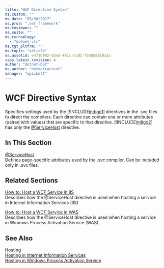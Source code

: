 ```yaml
---
title: "WCF Directive Syntax"
ms.custom: ""
ms.date: "03/30/2017"
ms.prod: ".net-framework"
ms.reviewer: ""
ms.suite: ""
ms.technology: 
  - "dotnet-clr"
ms.tgt_pltfrm: ""
ms.topic: "article"
ms.assetid: e471b042-d5e3-491c-bc81-758655016a3a
caps.latest.revision: 4
author: "dotnet-bot"
ms.author: "dotnetcontent"
manager: "wpickett"
---
```

# WCF Directive Syntax
Specifies settings used by the [!INCLUDE[indigo1](../../../../../includes/indigo1-md.md)] directives in the .svc files to direct the compilers. Each directive can contain one or more attributes (paired with values) that are specific to that directive. [!INCLUDE[indigo2](../../../../../includes/indigo2-md.md)] has only the [@ServiceHost](../../../../../docs/framework/configure-apps/file-schema/wcf-directive/servicehost.md) directive.  
  
## In This Section  
 [@ServiceHost](../../../../../docs/framework/configure-apps/file-schema/wcf-directive/servicehost.md)  
 Defines page-specific attributes used by the .svc compiler. Can be included only in .svc files.  
  
## Related Sections  
 [How to: Host a WCF Service in IIS](../../../../../docs/framework/wcf/feature-details/how-to-host-a-wcf-service-in-iis.md)  
 Describes how the @ServiceHost directive is used when hosting a service in Internet Information Services (IIS)  
  
 [How to: Host a WCF Service in WAS](../../../../../docs/framework/wcf/feature-details/how-to-host-a-wcf-service-in-was.md)  
 Describes how the @ServiceHost directive is used when hosting a service in Windows Process Activation Service (WAS)  
  
## See Also  
 [Hosting](../../../../../docs/framework/wcf/feature-details/hosting.md)  
 [Hosting in Internet Information Services](../../../../../docs/framework/wcf/feature-details/hosting-in-internet-information-services.md)  
 [Hosting in Windows Process Activation Service](../../../../../docs/framework/wcf/feature-details/hosting-in-windows-process-activation-service.md)
